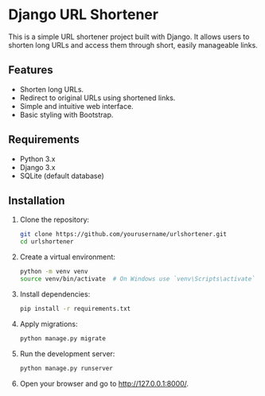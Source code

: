 # Django URL Shortener
This is a simple URL shortener project built with Django. It allows users to shorten long URLs and access them through short, easily manageable links.

## Features
- Shorten long URLs.
- Redirect to original URLs using shortened links.
- Simple and intuitive web interface.
- Basic styling with Bootstrap.

## Requirements
- Python 3.x
- Django 3.x
- SQLite (default database)

## Installation
1. Clone the repository:
   ```sh
   git clone https://github.com/yourusername/urlshortener.git
   cd urlshortener
   
2. Create a virtual environment:
   ```sh
   python -m venv venv
   source venv/bin/activate  # On Windows use `venv\Scripts\activate`

3. Install dependencies:
   ```sh
   pip install -r requirements.txt

4. Apply migrations:
   ```sh
   python manage.py migrate

5. Run the development server:
   ```sh
   python manage.py runserver
6. Open your browser and go to http://127.0.0.1:8000/.
